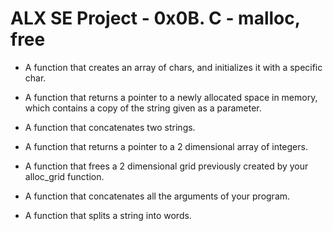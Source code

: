 # ALX SE Project - 0x0B. C - malloc, free


* A function that creates an array of chars, and initializes it with a specific char.


* A function that returns a pointer to a newly allocated space in memory, which contains a copy of the string given as a parameter.


* A function that concatenates two strings.


* A function that returns a pointer to a 2 dimensional array of integers.


* A function that frees a 2 dimensional grid previously created by your alloc_grid function.


* A function that concatenates all the arguments of your program.


* A function that splits a string into words.
